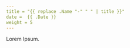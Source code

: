 ```yaml
---
title = "{{ replace .Name "-" " " | title }}"
date =  {{ .Date }}
weight = 5
---
```


Lorem Ipsum.
